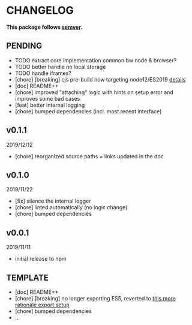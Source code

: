 # CHANGELOG
**This package follows [semver](https://semver.org/).**

## PENDING
* TODO extract core implementation common bw node & browser?
* TODO better handle no local storage
* TODO handle iframes?
* [chore] [breaking] cjs pre-build now targeting node12/ES2019 [details](../../CONTRIBUTING/module-exports.md)
* [doc] README++
* [chore] improved "attaching" logic with hints on setup error and improves some bad cases
* [feat] better internal logging
* [chore] bumped dependencies (incl. most recent interface)

## v0.1.1
2019/12/12
* [chore] reorganized source paths = links updated in the doc

## v0.1.0
2019/11/22
* [fix] silence the internal logger
* [chore] linted automatically (no logic change)
* [chore] bumped dependencies

## v0.0.1
2019/11/11
* initial release to npm

## TEMPLATE
* [doc] README++
* [chore] [breaking] no longer exporting ES5, reverted to [this more rationale export setup](../../CONTRIBUTING/module-exports.md)
* [chore] bumped dependencies
* ...
